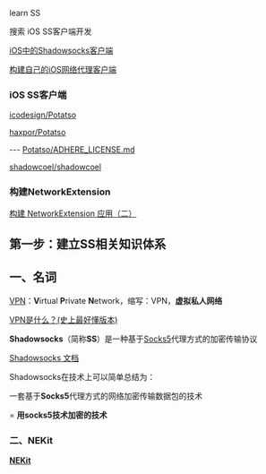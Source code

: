 learn SS

搜索   iOS SS客户端开发



[iOS中的Shadowsocks客户端](https://crifan.github.io/scientific_network_summary/website/server_client_mode/ss_client/client_ios.html)

[构建自己的iOS网络代理客户端](https://tlanyan.me/build-your-ios-vpn-client/)



### iOS SS客户端

[icodesign/Potatso](https://github.com/icodesign/Potatso)

[haxpor/Potatso](https://github.com/haxpor/Potatso)

--- [Potatso/ADHERE_LICENSE.md](https://github.com/haxpor/Potatso/blob/master/ADHERE_LICENSE.md)

[shadowcoel/shadowcoel](https://github.com/shadowcoel/shadowcoel)



### 构建NetworkExtension

[构建 NetworkExtension 应用（二）](http://ibloodline.com/articles/2017/11/15/NetworkExtension-02.html#disqus_thread)



## 第一步：建立SS相关知识体系



## 一、名词

[VPN]()：**V**irtual **P**rivate **N**etwork，缩写：VPN，**虚拟私人网络**

[VPN是什么？(史上最好懂版本)](https://www.vpndada.com/what-is-vpn-cn/)



**Shadowsocks**（简称**SS**）是一种基于[Socks5](https://zh.wikipedia.org/wiki/SOCKS#SOCK5)代理方式的加密传输协议

[Shadowsocks 文档](https://crifan.github.io/scientific_network_summary/website/)

Shadowsocks在技术上可以简单总结为：

一套基于**Socks5**代理方式的网络加密传输数据包的技术

= **用socks5技术加密的技术**



### 二、NEKit

[**NEKit**](https://github.com/zhuhaow/NEKit)





















